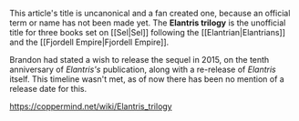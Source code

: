 This article's title is uncanonical and a fan created one, because an official term or name has not been made yet.
The **Elantris trilogy** is the unofficial title for three books set on [[Sel\|Sel]] following the [[Elantrian\|Elantrians]] and the [[Fjordell Empire\|Fjordell Empire]].


Brandon had stated a wish to release the sequel in 2015, on the tenth anniversary of *Elantris's* publication, along with a re-release of *Elantris* itself. This timeline wasn't met, as of now there has been no mention of a release date for this.



https://coppermind.net/wiki/Elantris_trilogy